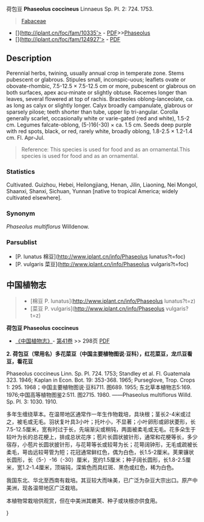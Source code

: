 荷包豆 **Phaseolus coccineus** Linnaeus Sp. Pl. 2: 724. 1753.

> [Fabaceae](http://www.iplant.cn/info/Fabaceae?t=foc)
* [](http://iplant.cn/foc/fam/10335'> - [PDF](http://iplant.cn/foc/pdf/Fabaceae.pdf)>>[Phaseolus](http://www.iplant.cn/info/Phaseolus?t=foc)
* [](http://iplant.cn/foc/fam/124927'> - [PDF](http://www.iplant.cn/foc/pdf/Phaseolus.pdf)

## Description

Perennial herbs, twining, usually annual crop in temperate zone. Stems pubescent or glabrous. Stipules small, inconspic-uous; leaflets ovate or obovate-rhombic, 7.5-12.5 × 7.5-12.5 cm or more, pubescent or glabrous on both surfaces, apex acu-minate or slightly obtuse. Racemes longer than leaves, several flowered at top of rachis. Bracteoles oblong-lanceolate, ca. as long as calyx or slightly longer. Calyx broadly campanulate, glabrous or sparsely pilose; teeth shorter than tube, upper lip tri-angular. Corolla generally scarlet, occasionally white or varie-gated (red and white), 1.5-2 cm. Legumes falcate-oblong, (5-)16(-30) × ca. 1.5 cm. Seeds deep purple with red spots, black, or red, rarely white, broadly oblong, 1.8-2.5 × 1.2-1.4 cm. Fl. Apr-Jul.

> Reference: 
> This species is used for food and as an ornamental.This species is used for food and as an ornamental.

### Statistics
Cultivated. Guizhou, Hebei, Heilongjiang, Henan, Jilin, Liaoning, Nei Mongol, Shaanxi, Shanxi, Sichuan, Yunnan [native to tropical America; widely cultivated elsewhere].

### Synonym
*Phaseolus multiflorus* Willdenow.

### Parsublist

* [P.  lunatus  棉豆](http://www.iplant.cn/info/Phaseolus lunatus?t=foc)
* [P.  vulgaris  菜豆](http://www.iplant.cn/info/Phaseolus vulgaris?t=foc)

## 中国植物志

> * [棉豆  P.  lunatus](http://www.iplant.cn/info/Phaseolus lunatus?t=z)
> * [菜豆  P.  vulgaris](http://www.iplant.cn/info/Phaseolus vulgaris?t=z)

**荷包豆 Phaseolus coccineus**

* [《中国植物志》](http://www.iplant.cn/frps)- [第41卷](http://www.iplant.cn/frps/vol/41) >> 298页 [PDF](http://www.iplant.cn/frps/pdf/41/298.pdf)

**2. 荷包豆（常用名）多花菜豆（中国主要植物图说·豆科），红花菜豆，龙爪豆看豆，看花豆**

Phaseolus coccineus Linn. Sp. Pl. 724. 1753; Standley et al. Fl. Guatemala 323. 1946; Kaplan in Econ. Bot. 19: 353-368. 1965; Purseglove, Trop. Crops 1: 295. 1968；中国主要植物图说·豆科711. 图689. 1955; 东北草本植物志5:169. 1976;中国高等植物图鉴2:511. 图2715. 1980. ——Phaseolus multiflorus Willd. Sp. Pl. 3: 1030. 1910.

多年生缠绕草本。在温带地区通常作一年生作物栽培，具块根；茎长2-4米或过之，被毛或无毛。羽状复叶具3小叶；托叶小，不显著；小叶卵形或卵状菱形，长7.5-12.5厘米，宽有时过于长，先端渐尖或稍钝，两面被柔毛或无毛。花多朵生于较叶为长的总花梗上，排成总状花序；苞片长圆状披针形，通常和花梗等长，多少宿存，小苞片长圆状披针形，与花萼等长或较萼为长；花萼阔钟形，无毛或疏被长柔毛，萼齿远较萼管为短；花冠通常鲜红色，偶为白色，长1.5-2厘米。荚果镰状长圆形，长（5-）-16（-30）厘米，宽约1.5厘米；种子阔长圆形，长1.8-2.5厘米，宽1.2-1.4厘米，顶端钝，深紫色而具红斑、黑色或红色，稀为白色。

我国东北、华北至西南有栽培。其豆较大而味美，已广泛为杂豆大宗出口。原产中美洲，现各温带地区广泛栽培。

本植物常栽培供观赏，但在中美洲其嫩荚、种子或块根亦供食用。

}